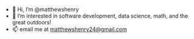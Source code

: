 - 👋 Hi, I’m @matthewshenry
- 👀 I’m interested in software development, data science, math, and the great outdoors!
- 📫 email me at matthewshenry24@gmail.com

